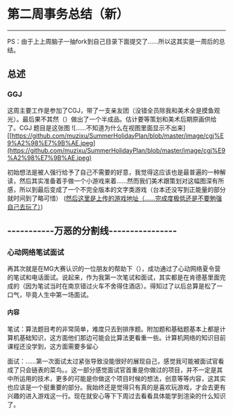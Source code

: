 ﻿# 第二周事务总结（新）
---
PS：由于上上周脑子一抽fork到自己目录下面提交了……所以这其实是一周后的总结。
## 总述
### GGJ
这周主要工作是参加了CGJ，带了一支亲友团（没错全员除我和美术全是摸鱼观光）。最后果不其然（）做出了一个半成品。估计要等策划和美术后期原画供给了。CGJ
题目是这张图
![……不知道为什么在视图里面显示不出来] [[https://github.com/muzixu/SummerHolidayPlan/blob/master/image/cgj%E9%A2%98%E7%9B%AE.jpeg](https://github.com/muzixu/SummerHolidayPlan/blob/master/image/cgj%E9%A2%98%E7%9B%AE.jpeg)

初始想法是被人强行给予了自己不需要的好意，我觉得这应该也是最普遍的一种解读，然后其实准备着手做一个小游戏来着……然而我们美术跟策划对这幅图深有所感，所以到最后变成了一个不完全版本的文字类游戏（台本还没写到正能量的部分就时间到了略可惜）
([然后这里是上传的游戏地址（……完成度极低还是不要勉强自己去玩了）](https://www.youxibd.com/gamejam/detail/178))

-----------万恶的分割线----------------
---
### 心动网络笔试面试
再其次就是在MG大赛认识的一位朋友的帮助下（），成功通过了心动网络夏令营的笔试和电话面试。说起来，作为我第一次笔试和面试，其实都是在肯德基里面完成的（因为笔试当时在南京错过火车不舍得住酒店）。得知过了以后总算是松了一口气，毕竟人生中第一场面试。
#### 内容
笔试：算法题目考的非常简单，难度只去到排序题。附加题和基础题基本上都是计算机基础知识，这方面他们那边可能会比算法更看重一些。计算机网络的知识目前课程还没学到，这方面需要多留心

面试：……第一次面试太过紧张导致没能很好的展现自己，感觉我可能被面试官看成了只会链表的菜鸟。。这一部分感觉面试官首重是你做过的项目，并不一定是其中所运用的技术，更多的可能是你做这个项目时候的想法，创意等等内容，这其实也应该是一个挺重要的部分。我始终还是觉得只有真的是喜欢玩游戏，才会去更有兴趣的进入游戏这一行。现在就安心等下下周过去看看具体能学到渲染的什么知识了。
